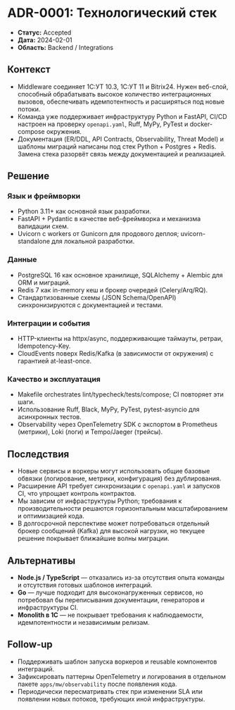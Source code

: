 # ADR-0001: Технологический стек

- **Статус:** Accepted
- **Дата:** 2024-02-01
- **Область:** Backend / Integrations

## Контекст
- Middleware соединяет 1С:УТ 10.3, 1С:УТ 11 и Bitrix24. Нужен веб-слой, способный обрабатывать высокое количество интеграционных вызовов, обеспечивать идемпотентность и расширяться под новые потоки.
- Команда уже поддерживает инфраструктуру Python и FastAPI, CI/CD настроен на проверку `openapi.yaml`, Ruff, MyPy, PyTest и docker-compose окружения.
- Документация (ER/DDL, API Contracts, Observability, Threat Model) и шаблоны миграций написаны под стек Python + Postgres + Redis. Замена стека разорвёт связь между документацией и реализацией.

## Решение
### Язык и фреймворки
- Python 3.11+ как основной язык разработки.
- FastAPI + Pydantic в качестве веб-фреймворка и механизма валидации схем.
- Uvicorn с workers от Gunicorn для продового деплоя; uvicorn-standalone для локальной разработки.

### Данные
- PostgreSQL 16 как основное хранилище, SQLAlchemy + Alembic для ORM и миграций.
- Redis 7 как in-memory кеш и брокер очередей (Celery/Arq/RQ).
- Стандартизованные схемы (JSON Schema/OpenAPI) синхронизируются с документацией и тестами.

### Интеграции и события
- HTTP-клиенты на httpx/async, поддерживающие таймауты, ретраи, Idempotency-Key.
- CloudEvents поверх Redis/Kafka (в зависимости от окружения) с гарантией at-least-once.

### Качество и эксплуатация
- Makefile orchestrates lint/typecheck/tests/compose; CI повторяет эти шаги.
- Использование Ruff, Black, MyPy, PyTest, pytest-asyncio для асинхронных тестов.
- Observability через OpenTelemetry SDK с экспортом в Prometheus (метрики), Loki (логи) и Tempo/Jaeger (трейсы).

## Последствия
- Новые сервисы и воркеры могут использовать общие базовые обвязки (логирование, метрики, конфигурация) без дублирования.
- Расширение API требует синхронизации с `openapi.yaml` и запусков CI, что упрощает контроль контрактов.
- Мы зависим от инфраструктуры Python; требования к производительности решаются горизонтальным масштабированием и оптимизацией кода.
- В долгосрочной перспективе может потребоваться отдельный брокер сообщений (Kafka) для высокой нагрузки, но текущее решение покрывает ближайшие волны миграции.

## Альтернативы
- **Node.js / TypeScript** — отказались из-за отсутствия опыта команды и отсутствия готовых шаблонов интеграций.
- **Go** — лучше подходит для высоконагруженных сервисов, но потребовал бы переписывания документации, генераторов и инфраструктуры CI.
- **Monolith в 1С** — не покрывает требования к наблюдаемости, идемпотентности и независимым релизам.

## Follow-up
- Поддерживать шаблон запуска воркеров и reusable компонентов интеграций.
- Зафиксировать паттерны OpenTelemetry и логирования в отдельном пакете `apps/mw/observability` после появления кода.
- Периодически пересматривать стек при изменении SLA или появлении новых потоков, требующих иной инфраструктуры.
